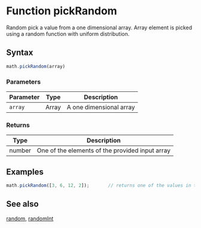 # Function pickRandom

Random pick a value from a one dimensional array.
Array element is picked using a random function with uniform distribution.


## Syntax

```js
math.pickRandom(array)
```

### Parameters

Parameter | Type | Description
--------- | ---- | -----------
`array` | Array | A one dimensional array

### Returns

Type | Description
---- | -----------
number | One of the elements of the provided input array


## Examples

```js
math.pickRandom([3, 6, 12, 2]);       // returns one of the values in the array
```


## See also

[random](random.md),
[randomInt](randomInt.md)


<!-- Note: This file is automatically generated from source code comments. Changes made in this file will be overridden. -->

